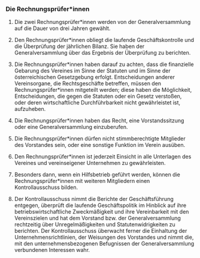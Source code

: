 ### Die Rechnungsprüfer\*innen

1. Die zwei Rechnungsprüfer\*innen werden von der Generalversammlung auf die Dauer von drei Jahren gewählt.

2. Den Rechnungsprüfer\*innen obliegt die laufende Geschäftskontrolle und die Überprüfung der jährlichen Bilanz. Sie haben der Generalversammlung über das Ergebnis der Überprüfung zu berichten.

3. Die Rechnungsprüfer\*innen haben darauf zu achten, dass die finanzielle Gebarung des Vereines im Sinne der Statuten und im Sinne der österreichischen Gesetzgebung erfolgt. Entscheidungen anderer Vereinsorgane, die Rechtsgeschäfte betreffen, müssen den Rechnungsprüfer\*innen mitgeteilt werden; diese haben die Möglichkeit, Entscheidungen, die gegen die Statuten oder ein Gesetz verstoßen, oder deren wirtschaftliche Durchführbarkeit nicht gewährleistet ist, aufzuheben.

4. Die Rechnungsprüfer\*innen haben das Recht, eine Vorstandssitzung oder eine Generalversammlung einzuberufen.

5. Die Rechnungsprüfer\*innen dürfen nicht stimmberechtigte Mitglieder des Vorstandes sein, oder eine sonstige Funktion im Verein ausüben.

6. Den Rechnungsprüfer\*innen ist jederzeit Einsicht in alle Unterlagen des Vereines und vereinseigener Unternehmen zu gewährleisten.

7. Besonders dann, wenn ein Hilfsbetrieb geführt werden, können die Rechnungsprüfer\*innen mit weiteren Mitgliedern einen Kontrollausschuss bilden.

8. Der Kontrollausschuss nimmt die Berichte der Geschäftsführung entgegen, überprüft die laufende Geschäftspolitik im Hinblick auf ihre betriebswirtschaftliche Zweckmäßigkeit und ihre Vereinbarkeit mit den Vereinszielen und hat dem Vorstand bzw. der Generalversammlung rechtzeitig über Unregelmäßigkeiten und Statutenwidrigkeiten zu berichten. Der Kontrollausschuss überwacht ferner die Einhaltung der Unternehmensrichtlinien, der Weisungen des Vorstandes und nimmt die, mit den unternehmensbezogenen Befugnissen der Generalversammlung verbundenen Interessen wahr.
